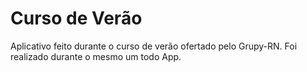 # Curso de Verão

Aplicativo feito durante o curso de verão ofertado pelo Grupy-RN. Foi realizado durante o mesmo um todo App.